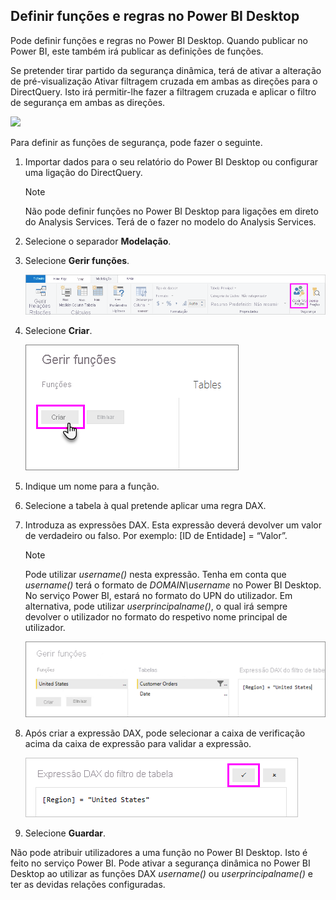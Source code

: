 ## <a name="define-roles-and-rules-within-power-bi-desktop"></a>Definir funções e regras no Power BI Desktop
Pode definir funções e regras no Power BI Desktop. Quando publicar no Power BI, este também irá publicar as definições de funções.

Se pretender tirar partido da segurança dinâmica, terá de ativar a alteração de pré-visualização Ativar filtragem cruzada em ambas as direções para o DirectQuery. Isto irá permitir-lhe fazer a filtragem cruzada e aplicar o filtro de segurança em ambas as direções.

![](./media/rls-desktop-define-roles/powerbi-desktop-preview-bi-directional-directquery.png)

Para definir as funções de segurança, pode fazer o seguinte.

1. Importar dados para o seu relatório do Power BI Desktop ou configurar uma ligação do DirectQuery.
   
   > [!NOTE]
   > Não pode definir funções no Power BI Desktop para ligações em direto do Analysis Services. Terá de o fazer no modelo do Analysis Services.
   > 
   > 
2. Selecione o separador **Modelação**.
3. Selecione **Gerir funções**.
   
   ![](./media/rls-desktop-define-roles/powerbi-desktop-security.png)
4. Selecione **Criar**.
   
   ![](./media/rls-desktop-define-roles/powerbi-desktop-security-create-role.png)
5. Indique um nome para a função. 
6. Selecione a tabela à qual pretende aplicar uma regra DAX.
7. Introduza as expressões DAX. Esta expressão deverá devolver um valor de verdadeiro ou falso. Por exemplo: [ID de Entidade] = “Valor”.
   
   > [!NOTE]
   > Pode utilizar *username()* nesta expressão. Tenha em conta que *username()* terá o formato de *DOMAIN\username* no Power BI Desktop. No serviço Power BI, estará no formato do UPN do utilizador. Em alternativa, pode utilizar *userprincipalname()*, o qual irá sempre devolver o utilizador no formato do respetivo nome principal de utilizador.
   > 
   > 
   
   ![](./media/rls-desktop-define-roles/powerbi-desktop-security-create-rule.png)
8. Após criar a expressão DAX, pode selecionar a caixa de verificação acima da caixa de expressão para validar a expressão.
   
   ![](./media/rls-desktop-define-roles/powerbi-desktop-security-validate-dax.png)
9. Selecione **Guardar**.

Não pode atribuir utilizadores a uma função no Power BI Desktop. Isto é feito no serviço Power BI. Pode ativar a segurança dinâmica no Power BI Desktop ao utilizar as funções DAX *username()* ou *userprincipalname()* e ter as devidas relações configuradas.

